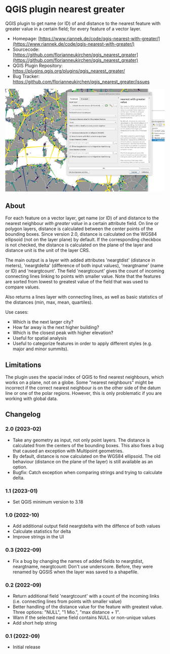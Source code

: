 # QGIS plugin nearest greater 
QGIS plugin to get name (or ID) of and distance to the nearest feature with greater value in a certain field; for every feature of a vector layer.

- Homepage: [https://www.riannek.de/code/qgis-nearest-with-greater/](https://www.riannek.de/code/qgis-nearest-with-greater/)
- Sourcecode: [https://github.com/florianneukirchen/qgis_nearest_greater](https://github.com/florianneukirchen/qgis_nearest_greater)
- QGIS Plugin Repository: https://plugins.qgis.org/plugins/qgis_nearest_greater/
- Bug Tracker: https://github.com/florianneukirchen/qgis_nearest_greater/issues


![QGIS neareast greater plugin](help/nearestgreater.png)

## About
For each feature on a vector layer, get name (or ID) of and distance to the nearest neighbour *with greater value* in a certain attribute field. On line or polygon layers, distance is calculated between the center points of the bounding boxes. Since version 2.0, distance is calculated on the WGS84 ellipsoid (not on the layer plane) by default. If the corresponding checkbox is not checked, the distance is calculated on the plane of the layer and distance unit is the unit of the layer CRS.

The main output is a layer with added attributes 'neargtdist' (distance in meters), 'neargtdelta' (difference of both input values), 'neargtname' (name or ID) and 'neargtcount'. The field 'neargtcount' gives the count of incoming connecting lines linking to points with smaller value. Note that the features are sorted from lowest to greatest value of the field that was used to compare values.

Also returns a lines layer with connecting lines, as well as basic statistics of the distances (min, max, mean, quartiles). 

Use cases: 
- Which is the next larger city? 
- How far away is the next higher building?
- Which is the closest peak with higher elevation? 
- Useful for spatial analysis 
- Useful to categorize features in order to apply different styles (e.g. major and minor summits). 

## Limitations
The plugin uses the spacial index of QGIS to find nearest neighbours, which works on a plane, not on a globe. Some "nearest neighbours" might be incorrect if the correct nearest neighbour is on the other side of the datum line or one of the polar regions. However, this is only problematic if you are working with global data. 

## Changelog

### 2.0 (2023-02)
- Take any geometry as input, not only point layers. The distance is calculated from the centers of the bounding boxes. This also fixes a bug that caused an exception with Multipoint geometries.
- By default, distance is now calculated on the WGS84 ellipsoid. The old behaviour (distance on the plane of the layer) is still available as an option. 
- Bugfix: Catch exception when comparing strings and trying to calculate delta.

### 1.1 (2023-01)
- Set QGIS minimum version to 3.18 

### 1.0 (2022-10)
- Add additional output field neargtdelta with the diffence of both values
- Calculate statistics for delta
- Improve strings in the UI

### 0.3 (2022-09)
- Fix a bug by changing the names of added fields to neargtdist, neargtname, neargtcount: Don't use underscore. Before, they were renamed by QGSIS when the layer was saved to a shapefile.

### 0.2 (2022-09)
- Return additional field 'neargtcount' with a count of the incoming links (i.e. connecting lines from points with smaller value)
- Better handling of the distance value for the feature with greatest value. Three options: "NULL", "1 Mio.", "max distance + 1".
- Warn if the selected name field contains NULL or non-unique values
- Add short help string

### 0.1 (2022-09)
- Initial release


